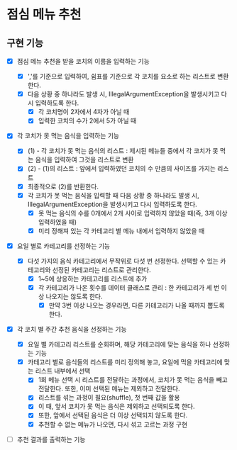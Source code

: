 # 점심 메뉴 추천

## 구현 기능
- [x] 점심 메뉴 추천을 받을 코치의 이름을 입력하는 기능
  - [x] ','를 기준으로 입력하여, 쉼표를 기준으로 각 코치를 요소로 하는 리스트로 변환한다.
  - [x] 다음 상황 중 하나라도 발생 시, IllegalArgumentException을 발생시키고 다시 입력하도록 한다.
    - [x] 각 코치명이 2자에서 4자가 아닐 때
    - [x] 입력한 코치의 수가 2에서 5가 아닐 때

- [x] 각 코치가 못 먹는 음식을 입력하는 기능
  - [x] (1) - 각 코치가 못 먹는 음식의 리스트 : 제시된 메뉴들 중에서 각 코치가 못 먹는 음식을 입력하여 그것을 리스트로 변환
  - [x] (2) - (1)의 리스트 : 앞에서 입력하였던 코치의 수 만큼의 사이즈를 가지는 리스트
  - [x] 최종적으로 (2)를 반환한다.
  - [x] 각 코치가 못 먹는 음식을 입력할 때 다음 상황 중 하나라도 발생 시, IllegalArgumentException을 발생시키고 다시 입력하도록 한다.
    - [x] 못 먹는 음식의 수를 0개에서 2개 사이로 입력하지 않았을 때(즉, 3개 이상 입력하였을 때)
    - [x] 미리 정해져 있는 각 카테고리 별 메뉴 내에서 입력하지 않았을 때
  
- [x] 요일 별로 카테고리를 선정하는 기능
  - [x] 다섯 가지의 음식 카테고리에서 무작위로 다섯 번 선정한다. 선택할 수 있는 카테고리와 선정된 카테고리는 리스트로 관리한다.
    - [x] 1~5에 상응하는 카테고리를 리스트에 추가
    - [x] 각 카테고리가 나온 횟수를 데이터 클래스로 관리 : 한 카테고리가 세 번 이상 나오지는 않도록 한다.
      - [x] 만약 3번 이상 나오는 경우라면, 다른 카테고리가 나올 때까지 뽑도록 한다.

- [x] 각 코치 별 주간 추천 음식을 선정하는 기능
  - [x] 요일 별 카테고리 리스트를 순회하며, 해당 카테고리에 맞는 음식을 하나 선정하는 기능
  - [x] 카테고리 별로 음식들의 리스트를 미리 정의해 놓고, 요일에 먹을 카테고리에 맞는 리스트 내부에서 선택
    - [x] 1회 메뉴 선택 시 리스트를 전달하는 과정에서, 코치가 못 먹는 음식을 빼고 전달한다. 또한, 이미 선택된 메뉴는 제외하고 전달한다.
    - [x] 리스트를 섞는 과정이 필요(shuffle), 첫 번째 값을 활용
    - [x] 이 때, 앞서 코치가 못 먹는 음식은 제외하고 선택되도록 한다.
    - [x] 또한, 앞에서 선택된 음식은 더 이상 선택되지 않도록 한다.
    - [x] 추천할 수 없는 메뉴가 나오면, 다시 섞고 고르는 과정 구현

- [ ] 추천 결과를 출력하는 기능
    